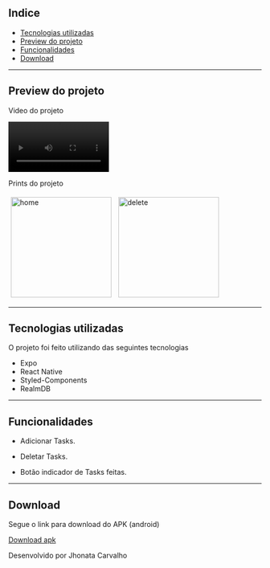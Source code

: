 ## Indice


- [Tecnologias utilizadas](#-tecnologias-utilizadas)
- [Preview do projeto](#-preview-do-projeto)
- [Funcionalidades](#-Funcionalidades)
- [Download](#-Download)

---


## Preview do projeto

Video do projeto

<div>
<video width="200" autoplay="true" loop="true" controls src="">
</video>
</div>

Prints do projeto

<div>
  <img style="margin: 5px" alt="home" src="" width="200">
  <img style="margin: 5px" alt="delete" src="" width="200">
 
</div>

---

## Tecnologias utilizadas

O projeto foi feito utilizando das seguintes tecnologias

- Expo
- React Native
- Styled-Components
- RealmDB


---

## Funcionalidades

- Adicionar Tasks.

- Deletar Tasks.

- Botão indicador de Tasks feitas.



---
## Download

Segue o link para download do APK (android)

[Download apk]()

Desenvolvido por Jhonata Carvalho
